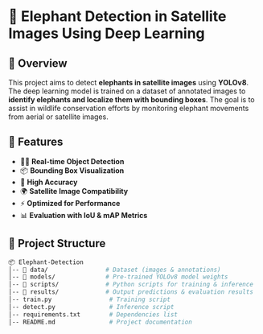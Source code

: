 # 🦣 Elephant Detection in Satellite Images Using Deep Learning

## 📌 Overview
This project aims to detect **elephants in satellite images** using **YOLOv8**. The deep learning model is trained on a dataset of annotated images to **identify elephants and localize them with bounding boxes**. The goal is to assist in wildlife conservation efforts by monitoring elephant movements from aerial or satellite images.

## 🚀 Features
- 🕵️‍♂️ **Real-time Object Detection**
- 📦 **Bounding Box Visualization**
- 🎯 **High Accuracy**
- 🌍 **Satellite Image Compatibility**
- ⚡ **Optimized for Performance**
- 📊 **Evaluation with IoU & mAP Metrics**

## 📂 Project Structure
```bash
📦 Elephant-Detection
│-- 📁 data/                # Dataset (images & annotations)
│-- 📁 models/              # Pre-trained YOLOv8 model weights
│-- 📁 scripts/             # Python scripts for training & inference
│-- 📁 results/             # Output predictions & evaluation results
│-- train.py                # Training script
│-- detect.py               # Inference script
│-- requirements.txt        # Dependencies list
│-- README.md               # Project documentation
